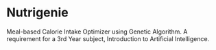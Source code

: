 # Nutrigenie

Meal-based Calorie Intake Optimizer using Genetic Algorithm.
A requirement for a 3rd Year subject, Introduction to Artificial Intelligence.
